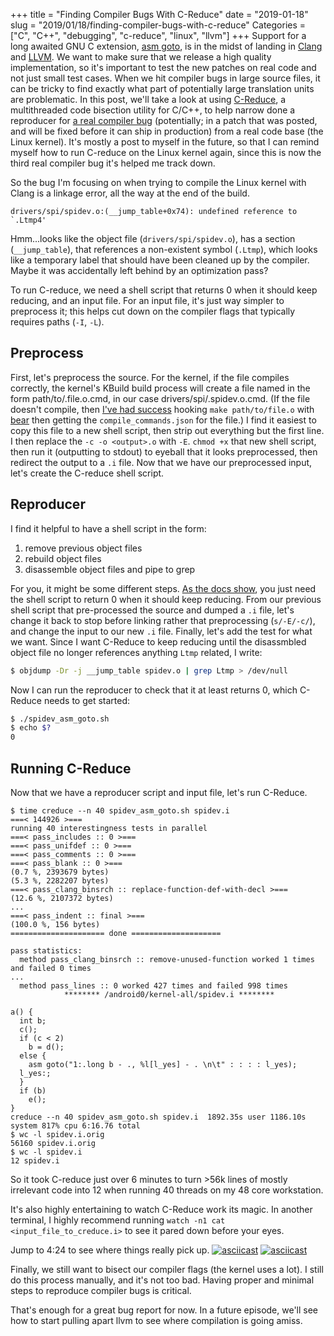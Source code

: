 +++
title = "Finding Compiler Bugs With C-Reduce"
date = "2019-01-18"
slug = "2019/01/18/finding-compiler-bugs-with-c-reduce"
Categories = ["C", "C++", "debugging", "c-reduce", "linux", "llvm"]
+++
Support for a long awaited GNU C extension,
[asm goto](https://gcc.gnu.org/onlinedocs/gcc/Extended-Asm.html),
is in the midst of landing in
[Clang](https://reviews.llvm.org/D56571) and
[LLVM](https://reviews.llvm.org/D53765).  We want to make sure that
we release a high quality implementation, so it's important to test the new
patches on real code and not just small test cases.  When we hit compiler bugs
in large source files, it can be tricky to find exactly what part of
potentially large translation units are problematic.  In this post, we'll take
a look at using
[C-Reduce](https://embed.cs.utah.edu/creduce/),
a multithreaded code bisection utility for C/C++, to help narrow done a
reproducer for
[a real compiler bug](https://github.com/ClangBuiltLinux/linux/issues/320)
(potentially; in a patch that was posted, and will be fixed before it can ship
in production) from a real code base (the Linux kernel).  It's mostly a post to
myself in the future, so that I can remind myself how to run C-reduce on the
Linux kernel again, since this is now the third real compiler bug it's helped
me track down.

So the bug I'm focusing on when trying to compile the Linux kernel with Clang
is a linkage error, all the way at the end of the build.
```
drivers/spi/spidev.o:(__jump_table+0x74): undefined reference to `.Ltmp4'
```
Hmm...looks like the object file (`drivers/spi/spidev.o`), has a
section (`__jump_table`), that references a non-existent
symbol (`.Ltmp`), which looks like a temporary label that should have been
cleaned up by the compiler.  Maybe it was accidentally left behind by an
optimization pass?

To run C-reduce, we need a shell script that returns 0 when it should keep
reducing, and an input file.  For an input file, it's just way simpler to
preprocess it; this helps cut down on the compiler flags that typically
requires paths (`-I`, `-L`).

## Preprocess

First, let's preprocess the source.  For the kernel, if the file compiles
correctly, the kernel's KBuild build process will create a file named in the
form path/to/.file.o.cmd, in our case drivers/spi/.spidev.o.cmd.  (If the file
doesn't compile, then
[I've had success](https://nickdesaulniers.github.io/blog/2017/05/31/running-clang-tidy-on-the-linux-kernel/)
hooking `make path/to/file.o` with
[bear](https://github.com/rizsotto/Bear)
then getting the `compile_commands.json` for the file.)  I find it easiest to
copy this file to a new shell script, then strip out everything but the first
line.  I then replace the `-c -o <output>.o` with `-E`.  `chmod +x` that new
shell script, then run it (outputting to stdout) to eyeball that it looks
preprocessed, then redirect the output to a `.i` file.  Now that we have our
preprocessed input, let's create the C-reduce shell script.

## Reproducer

I find it helpful to have a shell script in the form:

1. remove previous object files
2. rebuild object files
3. disassemble object files and pipe to grep

For you, it might be some different steps.
[As the docs show](https://embed.cs.utah.edu/creduce/using/),
you just need the shell script to return 0 when it should keep reducing.  From
our previous shell script that pre-processed the source and dumped a `.i` file,
let's change it back to stop before linking rather that preprocessing
(`s/-E/-c/`), and change the input to our new `.i` file.  Finally, let's add
the test for what we want.  Since I want C-Reduce to keep reducing until the
disassmbled object file no longer references anything `Ltmp` related, I write:

```sh
$ objdump -Dr -j __jump_table spidev.o | grep Ltmp > /dev/null
```

Now I can run the reproducer to check that it at least returns 0, which
C-Reduce needs to get started:

```sh
$ ./spidev_asm_goto.sh
$ echo $?
0
```

## Running C-Reduce

Now that we have a reproducer script and input file, let's run C-Reduce.

```
$ time creduce --n 40 spidev_asm_goto.sh spidev.i
===< 144926 >===
running 40 interestingness tests in parallel
===< pass_includes :: 0 >===
===< pass_unifdef :: 0 >===
===< pass_comments :: 0 >===
===< pass_blank :: 0 >===
(0.7 %, 2393679 bytes)
(5.3 %, 2282207 bytes)
===< pass_clang_binsrch :: replace-function-def-with-decl >===
(12.6 %, 2107372 bytes)
...
===< pass_indent :: final >===
(100.0 %, 156 bytes)
===================== done ====================

pass statistics:
  method pass_clang_binsrch :: remove-unused-function worked 1 times and failed 0 times
...
  method pass_lines :: 0 worked 427 times and failed 998 times
            ******** /android0/kernel-all/spidev.i ********

a() {
  int b;
  c();
  if (c < 2)
    b = d();
  else {
    asm goto("1:.long b - ., %l[l_yes] - . \n\t" : : : : l_yes);
  l_yes:;
  }
  if (b)
    e();
}
creduce --n 40 spidev_asm_goto.sh spidev.i  1892.35s user 1186.10s system 817% cpu 6:16.76 total
$ wc -l spidev.i.orig
56160 spidev.i.orig
$ wc -l spidev.i
12 spidev.i
```

So it took C-reduce just over 6 minutes to turn >56k lines of mostly irrelevant
code into 12 when running 40 threads on my 48 core workstation.

It's also highly entertaining to watch C-Reduce work its magic. In another
terminal, I highly recommend running `watch -n1 cat <input_file_to_creduce.i>`
to see it pared down before your eyes.

Jump to 4:24 to see where things really pick up.
[![asciicast](https://asciinema.org/a/XtD0QdiIUGhvc1G2BqTJ9gti2.svg)](https://asciinema.org/a/XtD0QdiIUGhvc1G2BqTJ9gti2)
[![asciicast](https://asciinema.org/a/zdkbvUqDsilSa5QjGJr3ANP6y.svg)](https://asciinema.org/a/zdkbvUqDsilSa5QjGJr3ANP6y)

Finally, we still want to bisect our compiler flags (the kernel uses a lot).  I
still do this process manually, and it's not too bad.  Having proper and
minimal steps to reproduce compiler bugs is critical.

That's enough for a great bug report for now.  In a future episode, we'll see
how to start pulling apart llvm to see where compilation is going amiss.
